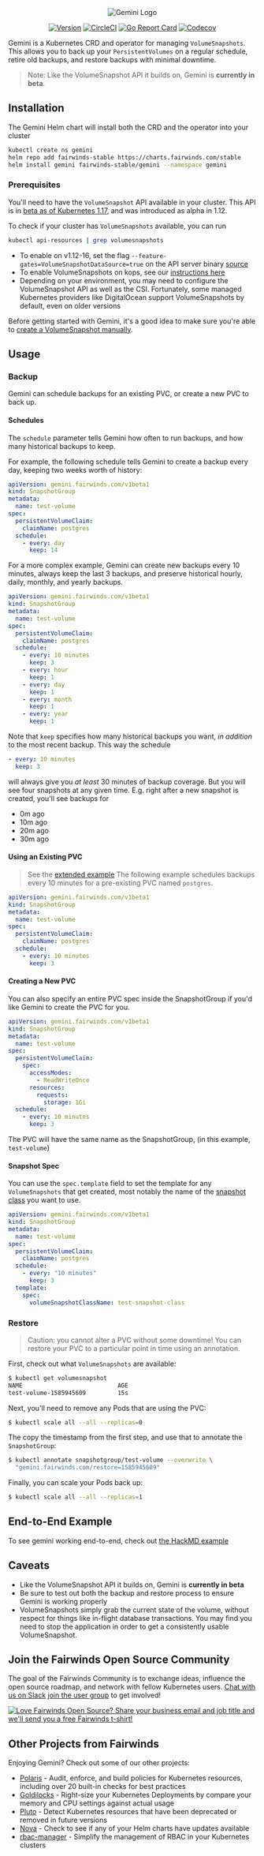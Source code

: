 <div align="center">
  <img src="/logo.png" alt="Gemini Logo" />
  <br>

  [![Version][version-image]][version-link] [![CircleCI][circleci-image]][circleci-link] [![Go Report Card][goreport-image]][goreport-link] [![Codecov][codecov-image]][codecov-link]
</div>

[version-image]: https://img.shields.io/static/v1.svg?label=Version&message=0.0.1&color=239922
[version-link]: https://github.com/FairwindsOps/gemini

[goreport-image]: https://goreportcard.com/badge/github.com/FairwindsOps/gemini
[goreport-link]: https://goreportcard.com/report/github.com/FairwindsOps/gemini

[circleci-image]: https://circleci.com/gh/FairwindsOps/gemini.svg?style=svg
[circleci-link]: https://circleci.com/gh/FairwindsOps/gemini

[codecov-image]: https://codecov.io/gh/FairwindsOps/gemini/branch/master/graph/badge.svg?token=7C20K7SYNR
[codecov-link]: https://codecov.io/gh/FairwindsOps/gemini

Gemini is a Kubernetes CRD and operator for managing `VolumeSnapshots`. This allows you
to back up your `PersistentVolumes` on a regular schedule, retire old backups, and restore
backups with minimal downtime.

> Note: Like the VolumeSnapshot API it builds on, Gemini is **currently in beta**.

## Installation
The Gemini Helm chart will install both the CRD and the operator into your cluster

```bash
kubectl create ns gemini
helm repo add fairwinds-stable https://charts.fairwinds.com/stable
helm install gemini fairwinds-stable/gemini --namespace gemini
```

### Prerequisites
You'll need to have the `VolumeSnapshot` API available in your cluster. This API is in
[beta as of Kubernetes 1.17](https://kubernetes.io/docs/concepts/storage/volume-snapshots/),
and was introduced as alpha in 1.12.

To check if your cluster has `VolumeSnapshots` available, you can run
```bash
kubectl api-resources | grep volumesnapshots
```

* To enable on v1.12-16, set the flag `--feature-gates=VolumeSnapshotDataSource=true` on the API server binary [source](https://kubernetes.io/blog/2018/10/09/introducing-volume-snapshot-alpha-for-kubernetes/#kubernetes-snapshots-requirements)
* To enable VolumeSnapshots on kops, see our [instructions here](/examples/bash)
* Depending on your environment, you may need to configure the VolumeSnapshot API as well as the CSI. Fortunately, some managed Kubernetes providers like DigitalOcean support VolumeSnapshots by default, even on older versions

Before getting started with Gemini, it's a good idea to make sure you're able to
[create a VolumeSnapshot manually](https://kubernetes.io/docs/concepts/storage/volume-snapshots/#volumesnapshots).


## Usage

### Backup
Gemini can schedule backups for an existing PVC, or create a new PVC to back up.

#### Schedules

The `schedule` parameter tells Gemini how often to run backups, and how many historical backups to keep.

For example, the following schedule tells Gemini to create a backup every day, keeping two weeks worth of history:
```yaml
apiVersion: gemini.fairwinds.com/v1beta1
kind: SnapshotGroup
metadata:
  name: test-volume
spec:
  persistentVolumeClaim:
    claimName: postgres
  schedule:
    - every: day
      keep: 14
```

For a more complex example, Gemini can create new backups every 10 minutes,
always keep the last 3 backups, and preserve historical hourly, daily, monthly, and yearly backups.

```yaml
apiVersion: gemini.fairwinds.com/v1beta1
kind: SnapshotGroup
metadata:
  name: test-volume
spec:
  persistentVolumeClaim:
    claimName: postgres
  schedule:
    - every: 10 minutes
      keep: 3
    - every: hour
      keep: 1
    - every: day
      keep: 1
    - every: month
      keep: 1
    - every: year
      keep: 1
```

Note that `keep` specifies how many historical backups you want, _in addition_ to the most recent backup.
This way the schedule
```yaml
- every: 10 minutes
  keep: 3
```
will always give you _at least_ 30 minutes of backup coverage. But you will see four snapshots at any given time.
E.g. right after a new snapshot is created, you'll see backups for
* 0m ago
* 10m ago
* 20m ago
* 30m ago


#### Using an Existing PVC
> See the [extended example](/examples/hackmd/README.md)
The following example schedules backups every 10 minutes for a pre-existing PVC named `postgres`.

```yaml
apiVersion: gemini.fairwinds.com/v1beta1
kind: SnapshotGroup
metadata:
  name: test-volume
spec:
  persistentVolumeClaim:
    claimName: postgres
  schedule:
    - every: 10 minutes
      keep: 3
```

#### Creating a New PVC
You can also specify an entire PVC spec inside the SnapshotGroup if you'd like Gemini to create
the PVC for you.
```yaml
apiVersion: gemini.fairwinds.com/v1beta1
kind: SnapshotGroup
metadata:
  name: test-volume
spec:
  persistentVolumeClaim:
    spec:
      accessModes:
        - ReadWriteOnce
      resources:
        requests:
          storage: 1Gi
  schedule:
    - every: 10 minutes
      keep: 3
```

The PVC will have the same name as the SnapshotGroup, (in this example, `test-volume`)

#### Snapshot Spec
You can use the `spec.template` field to set the template for any `VolumeSnapshots` that get created,
most notably the name of the [snapshot class](https://kubernetes.io/docs/concepts/storage/volume-snapshot-classes/)
you want to use.

```yaml
apiVersion: gemini.fairwinds.com/v1beta1
kind: SnapshotGroup
metadata:
  name: test-volume
spec:
  persistentVolumeClaim:
    claimName: postgres
  schedule:
    - every: "10 minutes"
      keep: 3
  template:
    spec:
      volumeSnapshotClassName: test-snapshot-class      
```

### Restore
> Caution: you cannot alter a PVC without some downtime!
You can restore your PVC to a particular point in time using an annotation.

First, check out what `VolumeSnapshots` are available:
```bash
$ kubectl get volumesnapshot
NAME                           AGE
test-volume-1585945609         15s
```

Next, you'll need to remove any Pods that are using the PVC:
```bash
$ kubectl scale all --all --replicas=0
```

The copy the timestamp from the first step, and use that to annotate the `SnapshotGroup`:
```bash
$ kubectl annotate snapshotgroup/test-volume --overwrite \
  "gemini.fairwinds.com/restore=1585945609"
```

Finally, you can scale your Pods back up:
```bash
$ kubectl scale all --all --replicas=1
```

## End-to-End Example
To see gemini working end-to-end, check out [the HackMD example](examples/hackmd)

## Caveats
* Like the VolumeSnapshot API it builds on, Gemini is **currently in beta**
* Be sure to test out both the backup and restore process to ensure Gemini is working properly
* VolumeSnapshots simply grab the current state of the volume, without respect for things like in-flight database transactions. You may find you need to stop the application in order to get a consistently usable VolumeSnapshot.

<!-- Begin boilerplate -->
## Join the Fairwinds Open Source Community

The goal of the Fairwinds Community is to exchange ideas, influence the open source roadmap,
and network with fellow Kubernetes users.
[Chat with us on Slack](https://join.slack.com/t/fairwindscommunity/shared_invite/zt-e3c6vj4l-3lIH6dvKqzWII5fSSFDi1g)
[join the user group](https://www.fairwinds.com/open-source-software-user-group) to get involved!

<a href="https://www.fairwinds.com/t-shirt-offer?utm_source=gemini&utm_medium=gemini&utm_campaign=gemini-tshirt">
  <img src="https://www.fairwinds.com/hubfs/Doc_Banners/Fairwinds_OSS_User_Group_740x125_v6.png" alt="Love Fairwinds Open Source? Share your business email and job title and we'll send you a free Fairwinds t-shirt!" />
</a>

## Other Projects from Fairwinds

Enjoying Gemini? Check out some of our other projects:
* [Polaris](https://github.com/FairwindsOps/Polaris) - Audit, enforce, and build policies for Kubernetes resources, including over 20 built-in checks for best practices
* [Goldilocks](https://github.com/FairwindsOps/Goldilocks) - Right-size your Kubernetes Deployments by compare your memory and CPU settings against actual usage
* [Pluto](https://github.com/FairwindsOps/Pluto) - Detect Kubernetes resources that have been deprecated or removed in future versions
* [Nova](https://github.com/FairwindsOps/Nova) - Check to see if any of your Helm charts have updates available
* [rbac-manager](https://github.com/FairwindsOps/rbac-manager) - Simplify the management of RBAC in your Kubernetes clusters
